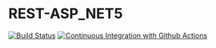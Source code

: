 # REST-ASP_NET5

[![Build Status](https://travis-ci.com/Vinicius-Santini/REST-ASP_NET5.svg?branch=main)](https://travis-ci.com/Vinicius-Santini/REST-ASP_NET5)
[![Continuous Integration with Github Actions](https://github.com/Vinicius-Santini/REST-ASP_NET5/actions/workflows/docker-publish.yml/badge.svg)](https://github.com/Vinicius-Santini/REST-ASP_NET5/actions/workflows/docker-publish.yml)
